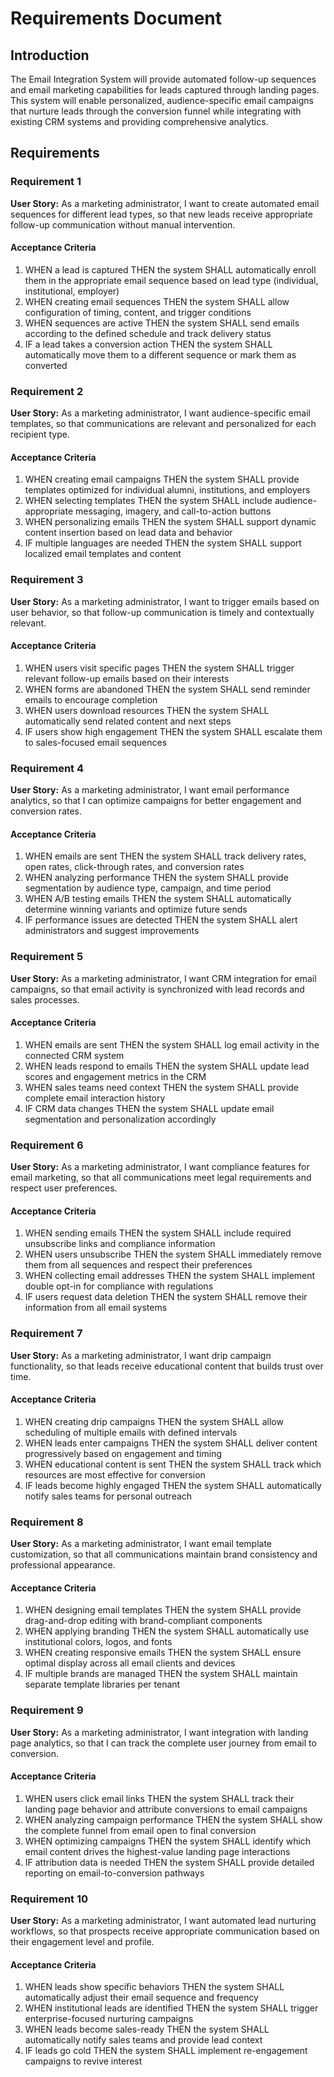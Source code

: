 # Requirements Document

## Introduction

The Email Integration System will provide automated follow-up sequences and email marketing capabilities for leads captured through landing pages. This system will enable personalized, audience-specific email campaigns that nurture leads through the conversion funnel while integrating with existing CRM systems and providing comprehensive analytics.

## Requirements

### Requirement 1

**User Story:** As a marketing administrator, I want to create automated email sequences for different lead types, so that new leads receive appropriate follow-up communication without manual intervention.

#### Acceptance Criteria

1. WHEN a lead is captured THEN the system SHALL automatically enroll them in the appropriate email sequence based on lead type (individual, institutional, employer)
2. WHEN creating email sequences THEN the system SHALL allow configuration of timing, content, and trigger conditions
3. WHEN sequences are active THEN the system SHALL send emails according to the defined schedule and track delivery status
4. IF a lead takes a conversion action THEN the system SHALL automatically move them to a different sequence or mark them as converted

### Requirement 2

**User Story:** As a marketing administrator, I want audience-specific email templates, so that communications are relevant and personalized for each recipient type.

#### Acceptance Criteria

1. WHEN creating email campaigns THEN the system SHALL provide templates optimized for individual alumni, institutions, and employers
2. WHEN selecting templates THEN the system SHALL include audience-appropriate messaging, imagery, and call-to-action buttons
3. WHEN personalizing emails THEN the system SHALL support dynamic content insertion based on lead data and behavior
4. IF multiple languages are needed THEN the system SHALL support localized email templates and content

### Requirement 3

**User Story:** As a marketing administrator, I want to trigger emails based on user behavior, so that follow-up communication is timely and contextually relevant.

#### Acceptance Criteria

1. WHEN users visit specific pages THEN the system SHALL trigger relevant follow-up emails based on their interests
2. WHEN forms are abandoned THEN the system SHALL send reminder emails to encourage completion
3. WHEN users download resources THEN the system SHALL automatically send related content and next steps
4. IF users show high engagement THEN the system SHALL escalate them to sales-focused email sequences

### Requirement 4

**User Story:** As a marketing administrator, I want email performance analytics, so that I can optimize campaigns for better engagement and conversion rates.

#### Acceptance Criteria

1. WHEN emails are sent THEN the system SHALL track delivery rates, open rates, click-through rates, and conversion rates
2. WHEN analyzing performance THEN the system SHALL provide segmentation by audience type, campaign, and time period
3. WHEN A/B testing emails THEN the system SHALL automatically determine winning variants and optimize future sends
4. IF performance issues are detected THEN the system SHALL alert administrators and suggest improvements

### Requirement 5

**User Story:** As a marketing administrator, I want CRM integration for email campaigns, so that email activity is synchronized with lead records and sales processes.

#### Acceptance Criteria

1. WHEN emails are sent THEN the system SHALL log email activity in the connected CRM system
2. WHEN leads respond to emails THEN the system SHALL update lead scores and engagement metrics in the CRM
3. WHEN sales teams need context THEN the system SHALL provide complete email interaction history
4. IF CRM data changes THEN the system SHALL update email segmentation and personalization accordingly

### Requirement 6

**User Story:** As a marketing administrator, I want compliance features for email marketing, so that all communications meet legal requirements and respect user preferences.

#### Acceptance Criteria

1. WHEN sending emails THEN the system SHALL include required unsubscribe links and compliance information
2. WHEN users unsubscribe THEN the system SHALL immediately remove them from all sequences and respect their preferences
3. WHEN collecting email addresses THEN the system SHALL implement double opt-in for compliance with regulations
4. IF users request data deletion THEN the system SHALL remove their information from all email systems

### Requirement 7

**User Story:** As a marketing administrator, I want drip campaign functionality, so that leads receive educational content that builds trust over time.

#### Acceptance Criteria

1. WHEN creating drip campaigns THEN the system SHALL allow scheduling of multiple emails with defined intervals
2. WHEN leads enter campaigns THEN the system SHALL deliver content progressively based on engagement and timing
3. WHEN educational content is sent THEN the system SHALL track which resources are most effective for conversion
4. IF leads become highly engaged THEN the system SHALL automatically notify sales teams for personal outreach

### Requirement 8

**User Story:** As a marketing administrator, I want email template customization, so that all communications maintain brand consistency and professional appearance.

#### Acceptance Criteria

1. WHEN designing email templates THEN the system SHALL provide drag-and-drop editing with brand-compliant components
2. WHEN applying branding THEN the system SHALL automatically use institutional colors, logos, and fonts
3. WHEN creating responsive emails THEN the system SHALL ensure optimal display across all email clients and devices
4. IF multiple brands are managed THEN the system SHALL maintain separate template libraries per tenant

### Requirement 9

**User Story:** As a marketing administrator, I want integration with landing page analytics, so that I can track the complete user journey from email to conversion.

#### Acceptance Criteria

1. WHEN users click email links THEN the system SHALL track their landing page behavior and attribute conversions to email campaigns
2. WHEN analyzing campaign performance THEN the system SHALL show the complete funnel from email open to final conversion
3. WHEN optimizing campaigns THEN the system SHALL identify which email content drives the highest-value landing page interactions
4. IF attribution data is needed THEN the system SHALL provide detailed reporting on email-to-conversion pathways

### Requirement 10

**User Story:** As a marketing administrator, I want automated lead nurturing workflows, so that prospects receive appropriate communication based on their engagement level and profile.

#### Acceptance Criteria

1. WHEN leads show specific behaviors THEN the system SHALL automatically adjust their email sequence and frequency
2. WHEN institutional leads are identified THEN the system SHALL trigger enterprise-focused nurturing campaigns
3. WHEN leads become sales-ready THEN the system SHALL automatically notify sales teams and provide lead context
4. IF leads go cold THEN the system SHALL implement re-engagement campaigns to revive interest
